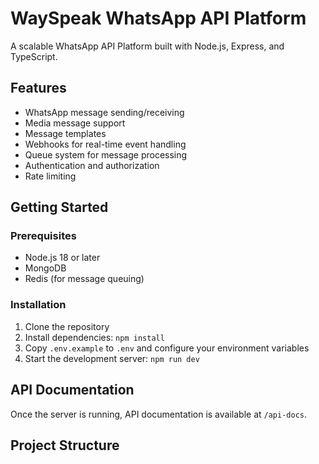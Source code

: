 # WaySpeak WhatsApp API Platform

A scalable WhatsApp API Platform built with Node.js, Express, and TypeScript.

## Features

- WhatsApp message sending/receiving
- Media message support
- Message templates
- Webhooks for real-time event handling
- Queue system for message processing
- Authentication and authorization
- Rate limiting

## Getting Started

### Prerequisites

- Node.js 18 or later
- MongoDB
- Redis (for message queuing)

### Installation

1. Clone the repository
2. Install dependencies: `npm install`
3. Copy `.env.example` to `.env` and configure your environment variables
4. Start the development server: `npm run dev`

## API Documentation

Once the server is running, API documentation is available at `/api-docs`.

## Project Structure
